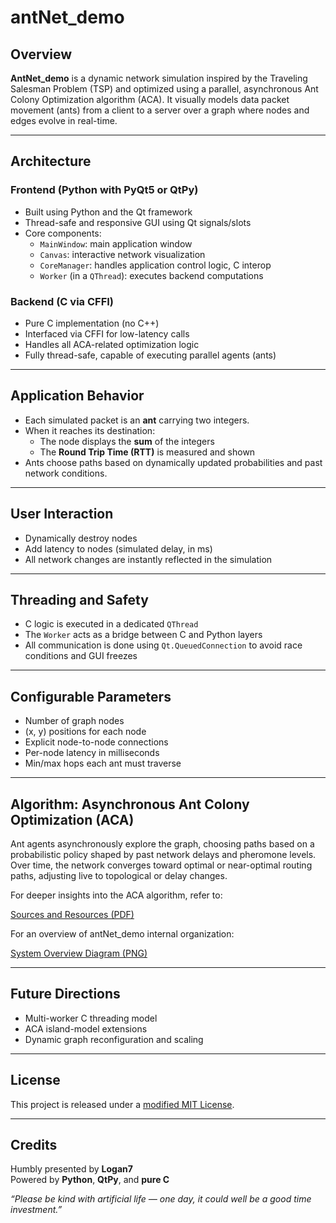 # antNet_demo

## Overview

**AntNet_demo** is a dynamic network simulation inspired by the Traveling Salesman Problem (TSP) and optimized using a parallel, asynchronous Ant Colony Optimization algorithm (ACA). It visually models data packet movement (ants) from a client to a server over a graph where nodes and edges evolve in real-time.

---

## Architecture

### Frontend (Python with PyQt5 or QtPy)

- Built using Python and the Qt framework
- Thread-safe and responsive GUI using Qt signals/slots
- Core components:
  - `MainWindow`: main application window
  - `Canvas`: interactive network visualization
  - `CoreManager`: handles application control logic, C interop
  - `Worker` (in a `QThread`): executes backend computations

### Backend (C via CFFI)

- Pure C implementation (no C++)
- Interfaced via CFFI for low-latency calls
- Handles all ACA-related optimization logic
- Fully thread-safe, capable of executing parallel agents (ants)

---

## Application Behavior

- Each simulated packet is an **ant** carrying two integers.
- When it reaches its destination:
  - The node displays the **sum** of the integers
  - The **Round Trip Time (RTT)** is measured and shown
- Ants choose paths based on dynamically updated probabilities and past network conditions.

---

## User Interaction

- Dynamically destroy nodes
- Add latency to nodes (simulated delay, in ms)
- All network changes are instantly reflected in the simulation

---

## Threading and Safety

- C logic is executed in a dedicated `QThread`
- The `Worker` acts as a bridge between C and Python layers
- All communication is done using `Qt.QueuedConnection` to avoid race conditions and GUI freezes

---

## Configurable Parameters

- Number of graph nodes
- (x, y) positions for each node
- Explicit node-to-node connections
- Per-node latency in milliseconds
- Min/max hops each ant must traverse

---

## Algorithm: Asynchronous Ant Colony Optimization (ACA)

Ant agents asynchronously explore the graph, choosing paths based on a probabilistic policy shaped by past network delays and pheromone levels. Over time, the network converges toward optimal or near-optimal routing paths, adjusting live to topological or delay changes.

For deeper insights into the ACA algorithm, refer to:

 [Sources and Resources (PDF)](/documentation/sourcesAndResources.pdf)
 
For an overview of antNet_demo internal organization:
  
 [System Overview Diagram (PNG)](/documentation/antnet_demo_overview.png)

---

## Future Directions

- Multi-worker C threading model
- ACA island-model extensions
- Dynamic graph reconfiguration and scaling

---

## License

This project is released under a [modified MIT License](/LICENCE).

---

## Credits

Humbly presented by **Logan7**  
Powered by **Python**, **QtPy**, and **pure C**

_“Please be kind with artificial life — one day, it could well be a good time investment.”_
